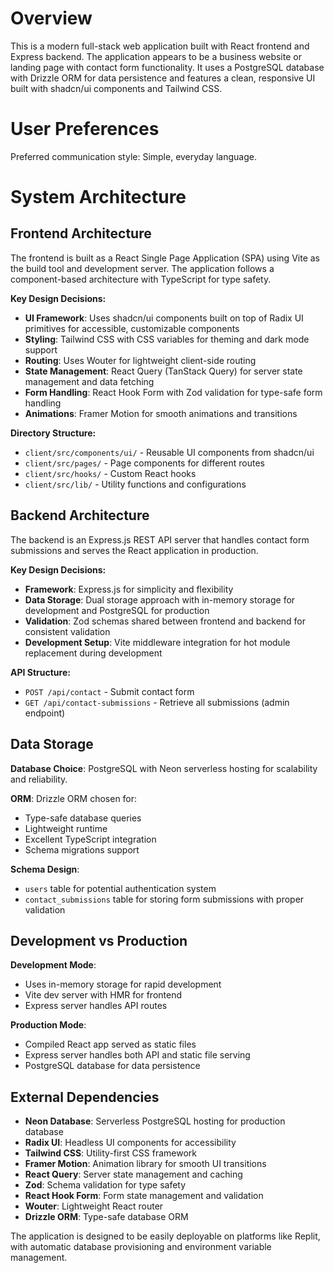 # Overview

This is a modern full-stack web application built with React frontend and Express backend. The application appears to be a business website or landing page with contact form functionality. It uses a PostgreSQL database with Drizzle ORM for data persistence and features a clean, responsive UI built with shadcn/ui components and Tailwind CSS.

# User Preferences

Preferred communication style: Simple, everyday language.

# System Architecture

## Frontend Architecture

The frontend is built as a React Single Page Application (SPA) using Vite as the build tool and development server. The application follows a component-based architecture with TypeScript for type safety.

**Key Design Decisions:**
- **UI Framework**: Uses shadcn/ui components built on top of Radix UI primitives for accessible, customizable components
- **Styling**: Tailwind CSS with CSS variables for theming and dark mode support
- **Routing**: Uses Wouter for lightweight client-side routing
- **State Management**: React Query (TanStack Query) for server state management and data fetching
- **Form Handling**: React Hook Form with Zod validation for type-safe form handling
- **Animations**: Framer Motion for smooth animations and transitions

**Directory Structure:**
- `client/src/components/ui/` - Reusable UI components from shadcn/ui
- `client/src/pages/` - Page components for different routes
- `client/src/hooks/` - Custom React hooks
- `client/src/lib/` - Utility functions and configurations

## Backend Architecture

The backend is an Express.js REST API server that handles contact form submissions and serves the React application in production.

**Key Design Decisions:**
- **Framework**: Express.js for simplicity and flexibility
- **Data Storage**: Dual storage approach with in-memory storage for development and PostgreSQL for production
- **Validation**: Zod schemas shared between frontend and backend for consistent validation
- **Development Setup**: Vite middleware integration for hot module replacement during development

**API Structure:**
- `POST /api/contact` - Submit contact form
- `GET /api/contact-submissions` - Retrieve all submissions (admin endpoint)

## Data Storage

**Database Choice**: PostgreSQL with Neon serverless hosting for scalability and reliability.

**ORM**: Drizzle ORM chosen for:
- Type-safe database queries
- Lightweight runtime
- Excellent TypeScript integration
- Schema migrations support

**Schema Design**:
- `users` table for potential authentication system
- `contact_submissions` table for storing form submissions with proper validation

## Development vs Production

**Development Mode**:
- Uses in-memory storage for rapid development
- Vite dev server with HMR for frontend
- Express server handles API routes

**Production Mode**:
- Compiled React app served as static files
- Express server handles both API and static file serving
- PostgreSQL database for data persistence

## External Dependencies

- **Neon Database**: Serverless PostgreSQL hosting for production database
- **Radix UI**: Headless UI components for accessibility
- **Tailwind CSS**: Utility-first CSS framework
- **Framer Motion**: Animation library for smooth UI transitions
- **React Query**: Server state management and caching
- **Zod**: Schema validation for type safety
- **React Hook Form**: Form state management and validation
- **Wouter**: Lightweight React router
- **Drizzle ORM**: Type-safe database ORM

The application is designed to be easily deployable on platforms like Replit, with automatic database provisioning and environment variable management.